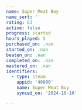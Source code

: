 ```yaml
---
name: Super Meat Boy
name_sort: ''
rating: 63
active: false
progress: started
hours_played: 5
purchased_on: .nan
started_on: .nan
beaten_on: .nan
completed_on: .nan
mastered_on: .nan
identifiers:
  - type: steam
    appid: '40800'
    name: Super Meat Boy
    synced_on: '2024-10-10'

---
```

